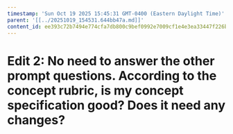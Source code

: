 ```yaml
---
timestamp: 'Sun Oct 19 2025 15:45:31 GMT-0400 (Eastern Daylight Time)'
parent: '[[../20251019_154531.644bb47a.md]]'
content_id: ee393c72b7494e774cfa7db800c9bef0992e7009cf1e4e3ea33447f226bd60ad
---
```


# Edit 2: No need to answer the other prompt questions. According to the concept rubric, is my concept specification good? Does it need any changes?
